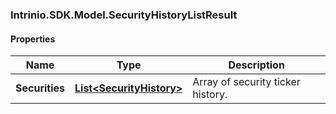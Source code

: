 [//]: # (CLASS:Intrinio.SDK.Model.SecurityHistoryListResult)

[//]: # (KIND:object)

### Intrinio.SDK.Model.SecurityHistoryListResult
#### Properties

[//]: # (START_DEFINITION)

Name | Type | Description
------------ | ------------- | -------------
**Securities** | [**List&lt;SecurityHistory&gt;**](SecurityHistory.md) | Array of security ticker history. &nbsp;

[//]: # (END_DEFINITION)


[//]: # (CONTAINED_CLASS:Intrinio.SDK.Model.SecurityHistory)


